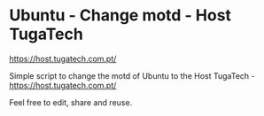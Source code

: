 # Ubuntu - Change motd - Host TugaTech
https://host.tugatech.com.pt/

Simple script to change the motd of Ubuntu to the Host TugaTech - https://host.tugatech.com.pt/

Feel free to edit, share and reuse.
